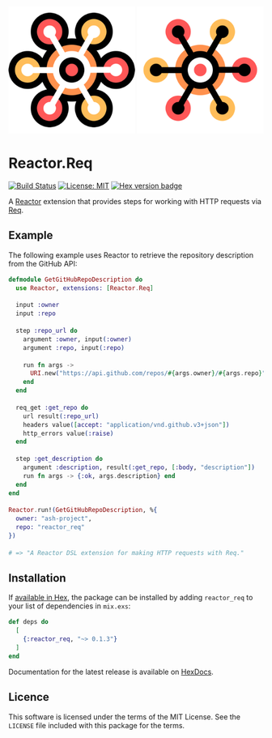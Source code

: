 <img src="https://github.com/ash-project/reactor/blob/main/logos/reactor-logo-light-small.png?raw=true#gh-light-mode-only" alt="Logo Light" width="250">
<img src="https://github.com/ash-project/reactor/blob/main/logos/reactor-logo-dark-small.png?raw=true#gh-dark-mode-only" alt="Logo Dark" width="250">

# Reactor.Req

[![Build Status](https://github.com/ash-project/reactor_req/actions/workflows/elixir.yml/badge.svg)](https://github.com/ash-project/reactor/actions)
[![License: MIT](https://img.shields.io/badge/License-MIT-yellow.svg)](https://opensource.org/licenses/MIT)
[![Hex version badge](https://img.shields.io/hexpm/v/reactor_req.svg)](https://hex.pm/packages/reactor_req)

A [Reactor](https://github.com/ash-project/reactor) extension that provides steps for working with HTTP requests via [Req](https://github.com/wojtekmach/req).

## Example

The following example uses Reactor to retrieve the repository description from the GitHub API:

```elixir
defmodule GetGitHubRepoDescription do
  use Reactor, extensions: [Reactor.Req]

  input :owner
  input :repo

  step :repo_url do
    argument :owner, input(:owner)
    argument :repo, input(:repo)

    run fn args ->
      URI.new("https://api.github.com/repos/#{args.owner}/#{args.repo}")
    end
  end

  req_get :get_repo do
    url result(:repo_url)
    headers value([accept: "application/vnd.github.v3+json"])
    http_errors value(:raise)
  end

  step :get_description do
    argument :description, result(:get_repo, [:body, "description"])
    run fn args -> {:ok, args.description} end
  end
end

Reactor.run!(GetGitHubRepoDescription, %{
  owner: "ash-project",
  repo: "reactor_req"
})

# => "A Reactor DSL extension for making HTTP requests with Req."
```

## Installation

If [available in Hex](https://hex.pm/docs/publish), the package can be installed
by adding `reactor_req` to your list of dependencies in `mix.exs`:

```elixir
def deps do
  [
    {:reactor_req, "~> 0.1.3"}
  ]
end
```

Documentation for the latest release is available on [HexDocs](https://hexdocs.pm/reactor_req).

## Licence

This software is licensed under the terms of the MIT License.
See the `LICENSE` file included with this package for the terms.
